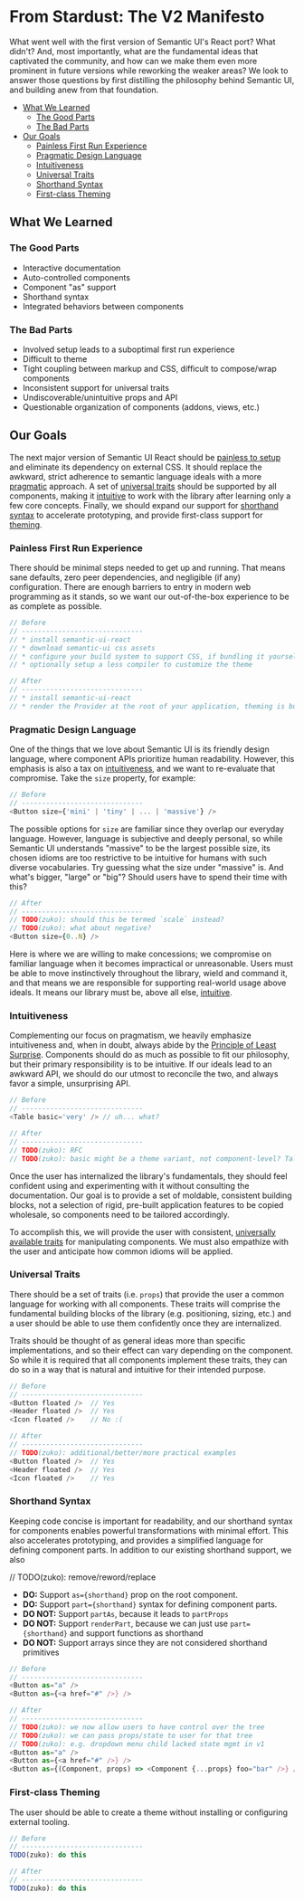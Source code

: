 # From Stardust: The V2 Manifesto

What went well with the first version of Semantic UI's React port? What didn't? And, most importantly, what are the fundamental ideas that captivated the community, and how can we make them even more prominent in future versions while reworking the weaker areas? We look to answer those questions by first distilling the philosophy behind Semantic UI, and building anew from that foundation.

<!-- START doctoc generated TOC please keep comment here to allow auto update -->
<!-- DON'T EDIT THIS SECTION, INSTEAD RE-RUN doctoc TO UPDATE -->


- [What We Learned](#what-we-learned)
  - [The Good Parts](#the-good-parts)
  - [The Bad Parts](#the-bad-parts)
- [Our Goals](#our-goals)
  - [Painless First Run Experience](#painless-first-run-experience)
  - [Pragmatic Design Language](#pragmatic-design-language)
  - [Intuitiveness](#intuitiveness)
  - [Universal Traits](#universal-traits)
  - [Shorthand Syntax](#shorthand-syntax)
  - [First-class Theming](#first-class-theming)

<!-- END doctoc generated TOC please keep comment here to allow auto update -->

## What We Learned

### The Good Parts
* Interactive documentation
* Auto-controlled components
* Component "as" support
* Shorthand syntax
* Integrated behaviors between components

### The Bad Parts
* Involved setup leads to a suboptimal first run experience
* Difficult to theme
* Tight coupling between markup and CSS, difficult to compose/wrap components
* Inconsistent support for universal traits
* Undiscoverable/unintuitive props and API
* Questionable organization of components (addons, views, etc.)

## Our Goals

The next major version of Semantic UI React should be [painless to setup](#painless-first-run-experience) and eliminate its dependency on external CSS. It should replace the awkward, strict adherence to semantic language ideals with a more [pragmatic](#pragmatic-design-language) approach. A set of [universal traits](#universal-traits) should be supported by all components, making it [intuitive](#intuitiveness) to work with the library after learning only a few core concepts. Finally, we should expand our support for [shorthand syntax](#shorthand-syntax) to accelerate prototyping, and provide first-class support for [theming](#first-class-theming).

### Painless First Run Experience

There should be minimal steps needed to get up and running. That means sane defaults, zero peer dependencies, and negligible (if any) configuration. There are enough barriers to entry in modern web programming as it stands, so we want our out-of-the-box experience to be as complete as possible.

```js
// Before
// ------------------------------
// * install semantic-ui-react
// * download semantic-ui css assets
// * configure your build system to support CSS, if bundling it yourself
// * optionally setup a less compiler to customize the theme

// After
// ------------------------------
// * install semantic-ui-react
// * render the Provider at the root of your application, theming is built-in
```

### Pragmatic Design Language

One of the things that we love about Semantic UI is its friendly design language, where component APIs prioritize human readability. However, this emphasis is also a tax on [intuitiveness](#intuitiveness), and we want to re-evaluate that compromise. Take the `size` property, for example:

```js
// Before
// ------------------------------
<Button size={'mini' | 'tiny' | ... | 'massive'} />
```

The possible options for `size` are familiar since they overlap our everyday language. However, language is subjective and deeply personal, so while Semantic UI understands "massive" to be the largest possible size, its chosen idioms are too restrictive to be intuitive for humans with such diverse vocabularies. Try guessing what the size under "massive" is. And what's bigger, "large" or "big"?  Should users have to spend their time with this?

```js
// After
// ------------------------------
// TODO(zuko): should this be termed `scale` instead?
// TODO(zuko): what about negative?
<Button size={0..N} />
```

Here is where we are willing to make concessions; we compromise on familiar language when it becomes impractical or unreasonable. Users must be able to move instinctively throughout the library, wield and command it, and that means we are responsible for supporting real-world usage above ideals. It means our library must be, above all else, [intuitive](#intuitiveness).

### Intuitiveness

Complementing our focus on pragmatism, we heavily emphasize intuitiveness and, when in doubt, always abide by the [Principle of Least Surprise](https://www.wikiwand.com/en/Principle_of_least_astonishment). Components should do as much as possible to fit our philosophy, but their primary responsibility is to be intuitive. If our ideals lead to an awkward API, we should do our utmost to reconcile the two, and always favor a simple, unsurprising API.


```js
// Before
// ------------------------------
<Table basic='very' /> // uh... what?

// After
// ------------------------------
// TODO(zuko): RFC
// TODO(zuko): basic might be a theme variant, not component-level? Talk about this.
```

Once the user has internalized the library's fundamentals, they should feel confident using and experimenting with it without consulting the documentation. Our goal is to provide a set of moldable, consistent building blocks, not a selection of rigid, pre-built application features to be copied wholesale, so components need to be tailored accordingly.

To accomplish this, we will provide the user with consistent, [universally available traits](#universal-traits) for manipulating components. We must also empathize with the user and anticipate how common idioms will be applied.

### Universal Traits

There should be a set of traits (i.e. `props`) that provide the user a common language for working with all components. These traits will comprise the fundamental building blocks of the library (e.g. positioning, sizing, etc.) and a user should be able to use them confidently once they are internalized.

Traits should be thought of as general ideas more than specific implementations, and so their effect can vary depending on the component. So while it is required that all components implement these traits, they can do so in a way that is natural and intuitive for their intended purpose.

```js
// Before
// ------------------------------
<Button floated />  // Yes
<Header floated />  // Yes
<Icon floated />    // No :(

// After
// ------------------------------
// TODO(zuko): additional/better/more practical examples
<Button floated />  // Yes
<Header floated />  // Yes
<Icon floated />    // Yes
```

### Shorthand Syntax

Keeping code concise is important for readability, and our shorthand syntax for components enables powerful transformations with minimal effort. This also accelerates prototyping, and provides a simplified language for defining component parts. In addition to our existing shorthand support, we also

// TODO(zuko): remove/reword/replace
 * **DO:** Support `as={shorthand}` prop on the root component.
 * **DO:** Support `part={shorthand}` syntax for defining component parts.
 * **DO NOT:** Support `partAs`, because it leads to `partProps`
 * **DO NOT:** Support `renderPart`, because we can just use `part={shorthand}` and support functions as shorthand
 * **DO NOT:** Support arrays since they are not considered shorthand primitives

```js
// Before
// ------------------------------
<Button as="a" />
<Button as={<a href="#" />} />

// After
// ------------------------------
// TODO(zuko): we now allow users to have control over the tree
// TODO(zuko): we can pass props/state to user for that tree
// TODO(zuko): e.g. dropdown menu child lacked state mgmt in v1
<Button as="a" />
<Button as={<a href="#" />} />
<Button as={(Component, props) => <Component {...props} foo="bar" />} />
```

### First-class Theming

The user should be able to create a theme without installing or configuring external tooling.

```js
// Before
// ------------------------------
TODO(zuko): do this

// After
// ------------------------------
TODO(zuko): do this
```
